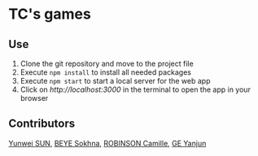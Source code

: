 # TC's games

## Use

1. Clone the git repository and move to the project file
2. Execute `npm install` to install all needed packages
3. Execute `npm start` to start a local server for the web app
4. Click on *http://localhost:3000* in the terminal to open the app in your browser

## Contributors

[Yunwei SUN](https://github.com/YunweiSun), [BEYE Sokhna](https://github.com/ssokhna), [ROBINSON Camille](https://github.com/camileen), [GE Yanjun](https://github.com/yanjunGE)

